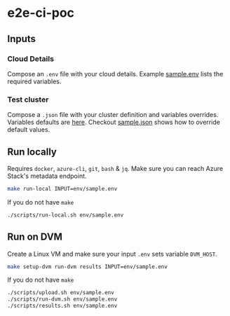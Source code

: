# e2e-ci-poc

## Inputs

### Cloud Details

Compose an `.env` file with your cloud details. Example [sample.env](env/sample.env) lists the required variables.

### Test cluster

Compose a `.json` file with your cluster definition and variables overrides. Variables defaults are [here](env/defaults.env). Checkout [sample.json](test_clusters/sample.json) shows how to override default values.

## Run locally

Requires `docker`, `azure-cli`, `git`, `bash` & `jq`. Make sure you can reach Azure Stack's metadata endpoint.

```bash
make run-local INPUT=env/sample.env
```

If you do not have `make`

```bash
./scripts/run-local.sh env/sample.env
```

## Run on DVM

Create a Linux VM and make sure your input `.env` sets variable `DVM_HOST`.

```bash
make setup-dvm run-dvm results INPUT=env/sample.env
```

If you do not have `make`

```bash
./scripts/upload.sh env/sample.env
./scripts/run-dvm.sh env/sample.env
./scripts/results.sh env/sample.env
```
